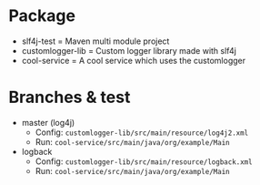 # Package
* slf4j-test = Maven multi module project
* customlogger-lib = Custom logger library made with slf4j
* cool-service = A cool service which uses the customlogger

# Branches & test
* master (log4j)
    * Config: `customlogger-lib/src/main/resource/log4j2.xml`
    * Run: `cool-service/src/main/java/org/example/Main`
* logback
    * Config: `customlogger-lib/src/main/resource/logback.xml`
    * Run: `cool-service/src/main/java/org/example/Main`